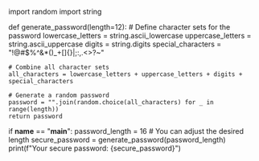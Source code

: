 import random
import string

def generate_password(length=12):
    # Define character sets for the password
    lowercase_letters = string.ascii_lowercase
    uppercase_letters = string.ascii_uppercase
    digits = string.digits
    special_characters = "!@#$%^&*()_+[]{}|;:,.<>?~"

    # Combine all character sets
    all_characters = lowercase_letters + uppercase_letters + digits + special_characters

    # Generate a random password
    password = "".join(random.choice(all_characters) for _ in range(length))
    return password

if __name__ == "__main__":
    password_length = 16  # You can adjust the desired length
    secure_password = generate_password(password_length)
    print(f"Your secure password: {secure_password}")
    
